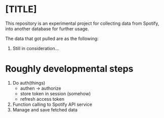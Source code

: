 # [TITLE]

This repository is an experimental project for collecting data from Spotify, into another database for further usage. 

The data that got pulled are as the following:

1. Still in consideration...

 # Roughly developmental steps

 1. Do auth(things)
    - authen -> authorize
    - store token in session (somehow)
    - refresh access token
 2. Function calling to Spotify API service
 3. Manage and save fetched data